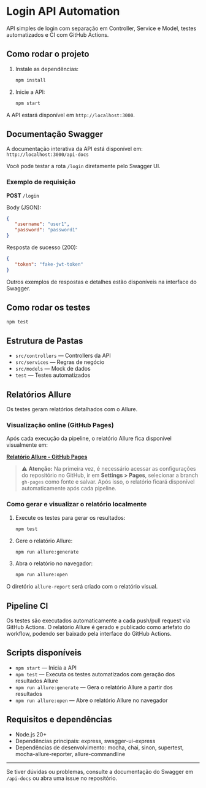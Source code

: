 # Login API Automation

API simples de login com separação em Controller, Service e Model, testes automatizados e CI com GitHub Actions.

## Como rodar o projeto

1. Instale as dependências:
   ```bash
   npm install
   ```
2. Inicie a API:
   ```bash
   npm start
   ```


A API estará disponível em `http://localhost:3000`.

## Documentação Swagger

A documentação interativa da API está disponível em:  
`http://localhost:3000/api-docs`

Você pode testar a rota `/login` diretamente pelo Swagger UI.

### Exemplo de requisição

**POST** `/login`

Body (JSON):
```json
{
   "username": "user1",
   "password": "password1"
}
```

Resposta de sucesso (200):
```json
{
   "token": "fake-jwt-token"
}
```

Outros exemplos de respostas e detalhes estão disponíveis na interface do Swagger.

## Como rodar os testes

```bash
npm test
```

## Estrutura de Pastas

- `src/controllers` — Controllers da API
- `src/services` — Regras de negócio
- `src/models` — Mock de dados
- `test` — Testes automatizados



## Relatórios Allure

Os testes geram relatórios detalhados com o Allure.

### Visualização online (GitHub Pages)

Após cada execução da pipeline, o relatório Allure fica disponível visualmente em:

**[Relatório Allure - GitHub Pages](https://renatacpf.github.io/login-api-automation/)**

> ⚠️ **Atenção:**
> Na primeira vez, é necessário acessar as configurações do repositório no GitHub, ir em **Settings > Pages**, selecionar a branch `gh-pages` como fonte e salvar. Após isso, o relatório ficará disponível automaticamente após cada pipeline.

### Como gerar e visualizar o relatório localmente

1. Execute os testes para gerar os resultados:
   ```bash
   npm test
   ```
2. Gere o relatório Allure:
   ```bash
   npm run allure:generate
   ```
3. Abra o relatório no navegador:
   ```bash
   npm run allure:open
   ```

O diretório `allure-report` será criado com o relatório visual.

## Pipeline CI

Os testes são executados automaticamente a cada push/pull request via GitHub Actions. O relatório Allure é gerado e publicado como artefato do workflow, podendo ser baixado pela interface do GitHub Actions.

## Scripts disponíveis

- `npm start` — Inicia a API
- `npm test` — Executa os testes automatizados com geração dos resultados Allure
- `npm run allure:generate` — Gera o relatório Allure a partir dos resultados
- `npm run allure:open` — Abre o relatório Allure no navegador

## Requisitos e dependências

- Node.js 20+
- Dependências principais: express, swagger-ui-express
- Dependências de desenvolvimento: mocha, chai, sinon, supertest, mocha-allure-reporter, allure-commandline

---
Se tiver dúvidas ou problemas, consulte a documentação do Swagger em `/api-docs` ou abra uma issue no repositório.
